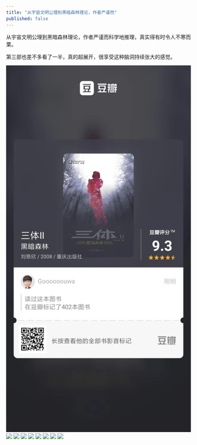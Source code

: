 ```yaml
---
title: "从宇宙文明公理到黑暗森林理论，作者严谨而"
published: false
---
```

从宇宙文明公理到黑暗森林理论，作者严谨而科学地推理，真实得有时令人不寒而栗。

第三部也差不多看了一半，真的超展开，很享受这种脑洞持续张大的感觉。

![](./1.jpg)
![](./2.jpg)
![](./3.jpg)
![](./4.jpg)
![](./5.jpg)
![](./6.jpg)
![](./7.jpg)
![](./8.jpg)
![](./9.jpg)
